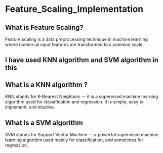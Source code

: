 # Feature_Scaling_Implementation

## What is Feature Scaling?
Feature scaling is a data preprocessing technique in machine learning where numerical input features are transformed to a common scale.

## I have used KNN algorithm and SVM algorithm in this 

## What is a KNN algorithm ?
KNN stands for K-Nearest Neighbors — it is a supervised machine learning algorithm used for classification and regression.
It is simple, easy to implement, and intuitive.

## What is a SVM algorithm
SVM stands for Support Vector Machine — a powerful supervised machine learning algorithm used mainly for classification, and sometimes for regression.

